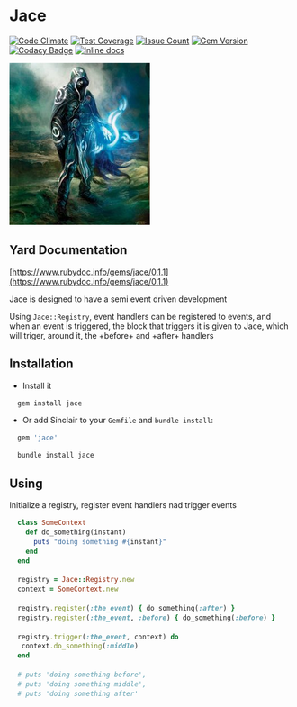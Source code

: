 Jace
====
[![Code Climate](https://codeclimate.com/github/darthjee/jace/badges/gpa.svg)](https://codeclimate.com/github/darthjee/jace)
[![Test Coverage](https://codeclimate.com/github/darthjee/jace/badges/coverage.svg)](https://codeclimate.com/github/darthjee/jace/coverage)
[![Issue Count](https://codeclimate.com/github/darthjee/jace/badges/issue_count.svg)](https://codeclimate.com/github/darthjee/jace)
[![Gem Version](https://badge.fury.io/rb/jace.svg)](https://badge.fury.io/rb/jace)
[![Codacy Badge](https://api.codacy.com/project/badge/Grade/49845fb44afa4f658460e52cccce84b8)](https://www.codacy.com/manual/darthjee/jace?utm_source=github.com&amp;utm_medium=referral&amp;utm_content=darthjee/jace&amp;utm_campaign=Badge_Grade)
[![Inline docs](http://inch-ci.org/github/darthjee/jace.svg?branch=master)](http://inch-ci.org/github/darthjee/jace)

![jace](https://raw.githubusercontent.com/darthjee/jace/master/jace.jpg)

Yard Documentation
-------------------
[https://www.rubydoc.info/gems/jace/0.1.1](https://www.rubydoc.info/gems/jace/0.1.1)

Jace is designed to have a semi event driven development

Using `Jace::Registry`, event handlers can be registered to events, and when an event
is triggered, the block that triggers it is given to Jace, which will triger, around it,
the +before+ and +after+ handlers

Installation
---------------

- Install it

```bash
  gem install jace
```

- Or add Sinclair to your `Gemfile` and `bundle install`:

```bash
  gem 'jace'
```

```bash
  bundle install jace
```

Using
-----

Initialize a registry, register event handlers nad trigger events

```ruby
  class SomeContext
    def do_something(instant)
      puts "doing something #{instant}"
    end
  end

  registry = Jace::Registry.new
  context = SomeContext.new

  registry.register(:the_event) { do_something(:after) }
  registry.register(:the_event, :before) { do_something(:before) }

  registry.trigger(:the_event, context) do
   context.do_something(:middle)
  end

  # puts 'doing something before',
  # puts 'doing something middle',
  # puts 'doing something after'
```

